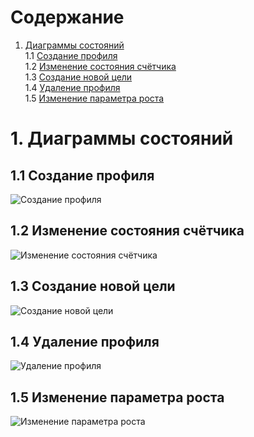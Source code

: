# Содержание
1. [Диаграммы состояний](#1)<br>
1.1 [Создание профиля](#1.1)<br>
1.2 [Изменение состояния счётчика](#1.2)<br>
1.3 [Создание новой цели](#1.3)<br>
1.4 [Удаление профиля](#1.4)<br>
1.5 [Изменение параметра роста](#1.5)<br>

# 1. Диаграммы состояний<a name="1"/>

## 1.1 Создание профиля<a name="1.1"/>
![Создание профиля](https://github.com/PeterZhukovetc/Smart-Step-Counter/blob/master/Documentation/Diagrams/State/CreatingProfile.png)
## 1.2 Изменение состояния счётчика<a name="1.2"/>
![Изменение состояния счётчика](https://github.com/PeterZhukovetc/Smart-Step-Counter/blob/master/Documentation/Diagrams/State/CountingSteps.png)
## 1.3 Создание новой цели<a name="1.3"/>
![Создание новой цели](https://github.com/PeterZhukovetc/Smart-Step-Counter/blob/master/Documentation/Diagrams/State/Goal_Creating.jpg)
## 1.4 Удаление профиля<a name="1.4"/>
![Удаление профиля](https://github.com/PeterZhukovetc/Smart-Step-Counter/blob/master/Documentation/Diagrams/State/Profile_Deleting.jpg)
## 1.5 Изменение параметра роста<a name="1.5"/>
![Изменение параметра роста](https://github.com/PeterZhukovetc/Smart-Step-Counter/blob/master/Documentation/Diagrams/State/Height_Changing.jpg)

